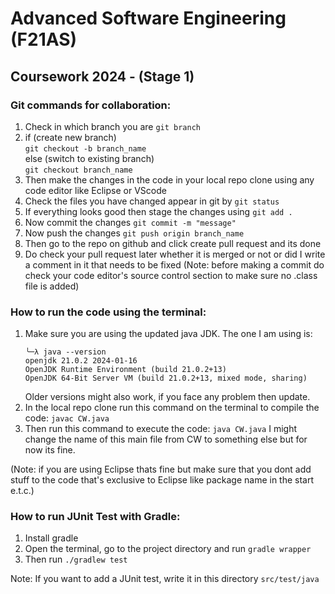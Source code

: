 # Advanced Software Engineering (F21AS)

## Coursework 2024 - (Stage 1)

### Git commands for collaboration:
1. Check in which branch you are ```git branch```
2. if (create new branch) <br/>
     ```git checkout -b branch_name```<br/>
   else (switch to existing branch)<br/>
     ```git checkout branch_name```
3. Then make the changes in the code in your local repo clone using any code editor like Eclipse or VScode
4. Check the files you have changed appear in git by ```git status```
5. If everything looks good then stage the changes using ```git add .```
6. Now commit the changes ```git commit -m "message"```
7. Now push the changes ```git push origin branch_name```
8. Then go to the repo on github and click create pull request and its done
9. Do check your pull request later whether it is merged or not or did I write a comment in it that needs to be fixed
(Note: before making a commit do check your code editor's source control section to make sure no .class file is added)


### How to run the code using the terminal:
1. Make sure you are using the updated java JDK. The one I am using is:
   ```
   ╰─λ java --version
   openjdk 21.0.2 2024-01-16
   OpenJDK Runtime Environment (build 21.0.2+13)
   OpenJDK 64-Bit Server VM (build 21.0.2+13, mixed mode, sharing)
   ```
   Older versions might also work, if you face any problem then update.
2. In the local repo clone run this command on the terminal to compile the code:
   ```javac CW.java```
3. Then run this command to execute the code:
   ```java CW.java```
   I might change the name of this main file from CW to something else but for now its fine.

(Note: if you are using Eclipse thats fine but make sure that you dont add stuff to the code that's exclusive to Eclipse like package name in the start e.t.c.)

### How to run JUnit Test with Gradle:
1. Install gradle
2. Open the terminal, go to the project directory and run ```gradle wrapper```
3. Then run ```./gradlew test```

Note: If you want to add a JUnit test, write it in this directory ```src/test/java```
